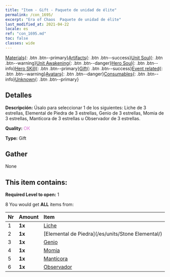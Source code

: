 ```yaml
---
title: "Item - Gift - Paquete de unidad de élite"
permalink: /con_1695/
excerpt: "Era of Chaos  Paquete de unidad de élite"
last_modified_at: 2021-04-22
locale: es
ref: "con_1695.md"
toc: false
classes: wide
---
```

 [Materials](/ItemsES/){: .btn .btn--primary}[Artifacts](/ItemsES/Artifacts/){: .btn .btn--success}[Unit Soul](/ItemsES/UnitSoul/){: .btn .btn--warning}[Unit Awakening](/ItemsES/UnitAwakening/){: .btn .btn--danger}[Hero Soul](/ItemsES/HeroSoul/){: .btn .btn--info}[Hero SKill](/ItemsES/HeroSkill/){: .btn .btn--primary}[Gift](/ItemsES/Gift/){: .btn .btn--success}[Event related](/ItemsES/Events/){: .btn .btn--warning}[Avatars](/ItemsES/Avatars/){: .btn .btn--danger}[Consumables](/ItemsES/Consumables/){: .btn .btn--info}[Unknown](/ItemsES/Unknown/){: .btn .btn--primary}

## Detalles
 **Descripción:** Úsalo para seleccionar 1 de los siguientes: Liche de 3 estrellas, Elemental de Piedra de 3 estrellas, Genio de 3 estrellas, Momia de 3 estrellas, Mantícora de 3 estrellas u Observador de 3 estrellas.

 **Quality:** <span style="color: #DA70D6">OK</span>

 **Type:** Gift

## Gather

  None

## This item contains:

 **Required Level to open:** 1

 8 You would get **ALL** items  from:

  | Nr | Amount |     Item    |
  |:---|:-------|:------------|
  | 1 |  **1x** | [Liche](/es/units/Lich/) |  | 
  | 2 |  **1x** | [Elemental de Piedra](/es/units/Stone Elemental/) |  | 
  | 3 |  **1x** | [Genio](/es/units/Genie/) |  | 
  | 4 |  **1x** | [Momia](/es/units/Mummy/) |  | 
  | 5 |  **1x** | [Mantícora](/es/units/Manticore/) |  | 
  | 6 |  **1x** | [Observador](/es/units/Beholder/) |  | 
